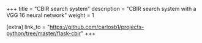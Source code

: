 +++
title = "CBIR search system"
description = "CBIR search system with a VGG 16 neural network"
weight = 1

[extra]
link_to = "https://github.com/carlosb1/projects-python/tree/master/flask-cbir"
+++
